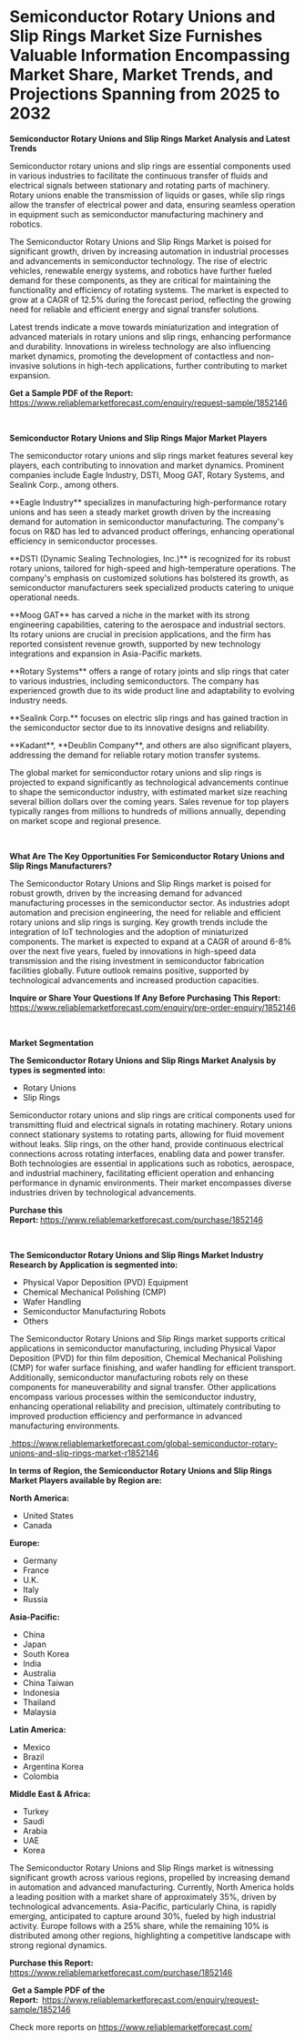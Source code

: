 <p><h1>Semiconductor Rotary Unions and Slip Rings Market Size Furnishes Valuable Information Encompassing Market Share, Market Trends, and Projections Spanning from 2025 to 2032</h1></p><p><strong>Semiconductor Rotary Unions and Slip Rings Market Analysis and Latest Trends</strong></p>
<p><p>Semiconductor rotary unions and slip rings are essential components used in various industries to facilitate the continuous transfer of fluids and electrical signals between stationary and rotating parts of machinery. Rotary unions enable the transmission of liquids or gases, while slip rings allow the transfer of electrical power and data, ensuring seamless operation in equipment such as semiconductor manufacturing machinery and robotics.</p><p>The Semiconductor Rotary Unions and Slip Rings Market is poised for significant growth, driven by increasing automation in industrial processes and advancements in semiconductor technology. The rise of electric vehicles, renewable energy systems, and robotics have further fueled demand for these components, as they are critical for maintaining the functionality and efficiency of rotating systems. The market is expected to grow at a CAGR of 12.5% during the forecast period, reflecting the growing need for reliable and efficient energy and signal transfer solutions.</p><p>Latest trends indicate a move towards miniaturization and integration of advanced materials in rotary unions and slip rings, enhancing performance and durability. Innovations in wireless technology are also influencing market dynamics, promoting the development of contactless and non-invasive solutions in high-tech applications, further contributing to market expansion.</p></p>
<p><strong>Get a Sample PDF of the Report:&nbsp;</strong> <a href="https://www.reliablemarketforecast.com/enquiry/request-sample/1852146?utm_campaign=1903&utm_medium=2&utm_source=Github&utm_content=ia&utm_term=07012025&utm_id=semiconductor-rotary-unions-and-slip-rings">https://www.reliablemarketforecast.com/enquiry/request-sample/1852146</a></p>
<p>&nbsp;</p>
<p><strong>Semiconductor Rotary Unions and Slip Rings Major Market Players</strong></p>
<p><p>The semiconductor rotary unions and slip rings market features several key players, each contributing to innovation and market dynamics. Prominent companies include Eagle Industry, DSTI, Moog GAT, Rotary Systems, and Sealink Corp., among others.</p><p>**Eagle Industry** specializes in manufacturing high-performance rotary unions and has seen a steady market growth driven by the increasing demand for automation in semiconductor manufacturing. The company's focus on R&D has led to advanced product offerings, enhancing operational efficiency in semiconductor processes.</p><p>**DSTI (Dynamic Sealing Technologies, Inc.)** is recognized for its robust rotary unions, tailored for high-speed and high-temperature operations. The company's emphasis on customized solutions has bolstered its growth, as semiconductor manufacturers seek specialized products catering to unique operational needs.</p><p>**Moog GAT** has carved a niche in the market with its strong engineering capabilities, catering to the aerospace and industrial sectors. Its rotary unions are crucial in precision applications, and the firm has reported consistent revenue growth, supported by new technology integrations and expansion in Asia-Pacific markets.</p><p>**Rotary Systems** offers a range of rotary joints and slip rings that cater to various industries, including semiconductors. The company has experienced growth due to its wide product line and adaptability to evolving industry needs.</p><p>**Sealink Corp.** focuses on electric slip rings and has gained traction in the semiconductor sector due to its innovative designs and reliability.</p><p>**Kadant**, **Deublin Company**, and others are also significant players, addressing the demand for reliable rotary motion transfer systems. </p><p>The global market for semiconductor rotary unions and slip rings is projected to expand significantly as technological advancements continue to shape the semiconductor industry, with estimated market size reaching several billion dollars over the coming years. Sales revenue for top players typically ranges from millions to hundreds of millions annually, depending on market scope and regional presence.</p></p>
<p>&nbsp;</p>
<p><strong>What Are The Key Opportunities For Semiconductor Rotary Unions and Slip Rings Manufacturers?</strong></p>
<p><p>The Semiconductor Rotary Unions and Slip Rings market is poised for robust growth, driven by the increasing demand for advanced manufacturing processes in the semiconductor sector. As industries adopt automation and precision engineering, the need for reliable and efficient rotary unions and slip rings is surging. Key growth trends include the integration of IoT technologies and the adoption of miniaturized components. The market is expected to expand at a CAGR of around 6-8% over the next five years, fueled by innovations in high-speed data transmission and the rising investment in semiconductor fabrication facilities globally. Future outlook remains positive, supported by technological advancements and increased production capacities.</p></p>
<p><strong>Inquire or Share Your Questions If Any Before Purchasing This Report:</strong> <a href="https://www.reliablemarketforecast.com/enquiry/pre-order-enquiry/1852146?utm_campaign=1903&utm_medium=2&utm_source=Github&utm_content=ia&utm_term=07012025&utm_id=semiconductor-rotary-unions-and-slip-rings">https://www.reliablemarketforecast.com/enquiry/pre-order-enquiry/1852146</a></p>
<p>&nbsp;</p>
<p><strong>Market Segmentation</strong></p>
<p><strong>The Semiconductor Rotary Unions and Slip Rings Market Analysis by types is segmented into:</strong></p>
<p><ul><li>Rotary Unions</li><li>Slip Rings</li></ul></p>
<p><p>Semiconductor rotary unions and slip rings are critical components used for transmitting fluid and electrical signals in rotating machinery. Rotary unions connect stationary systems to rotating parts, allowing for fluid movement without leaks. Slip rings, on the other hand, provide continuous electrical connections across rotating interfaces, enabling data and power transfer. Both technologies are essential in applications such as robotics, aerospace, and industrial machinery, facilitating efficient operation and enhancing performance in dynamic environments. Their market encompasses diverse industries driven by technological advancements.</p></p>
<p><strong>Purchase this Report:&nbsp;</strong><a href="https://www.reliablemarketforecast.com/purchase/1852146?utm_campaign=1903&utm_medium=2&utm_source=Github&utm_content=ia&utm_term=07012025&utm_id=semiconductor-rotary-unions-and-slip-rings">https://www.reliablemarketforecast.com/purchase/1852146</a></p>
<p>&nbsp;</p>
<p><strong>The Semiconductor Rotary Unions and Slip Rings Market Industry Research by Application is segmented into:</strong></p>
<p><ul><li>Physical Vapor Deposition (PVD) Equipment</li><li>Chemical Mechanical Polishing (CMP)</li><li>Wafer Handling</li><li>Semiconductor Manufacturing Robots</li><li>Others</li></ul></p>
<p><p>The Semiconductor Rotary Unions and Slip Rings market supports critical applications in semiconductor manufacturing, including Physical Vapor Deposition (PVD) for thin film deposition, Chemical Mechanical Polishing (CMP) for wafer surface finishing, and wafer handling for efficient transport. Additionally, semiconductor manufacturing robots rely on these components for maneuverability and signal transfer. Other applications encompass various processes within the semiconductor industry, enhancing operational reliability and precision, ultimately contributing to improved production efficiency and performance in advanced manufacturing environments.</p></p>
<p><a href="https://www.reliablemarketforecast.com/global-semiconductor-rotary-unions-and-slip-rings-market-r1852146?utm_campaign=1903&utm_medium=2&utm_source=Github&utm_content=ia&utm_term=07012025&utm_id=semiconductor-rotary-unions-and-slip-rings">&nbsp;https://www.reliablemarketforecast.com/global-semiconductor-rotary-unions-and-slip-rings-market-r1852146</a></p>
<p><strong>In terms of Region, the Semiconductor Rotary Unions and Slip Rings Market Players available by Region are:</strong></p>
<p>
    <p> <strong> North America: </strong>
        <ul>
            <li>United States</li>
            <li>Canada</li>
        </ul>
        </p> 
    <p> <strong> Europe: </strong>
        <ul>
            <li>Germany</li>
            <li>France</li>
            <li>U.K.</li>
            <li>Italy</li>
            <li>Russia</li>
        </ul>
        </p> 
    <p> <strong> Asia-Pacific: </strong>
        <ul>
            <li>China</li>
            <li>Japan</li>
            <li>South Korea</li>
            <li>India</li>
            <li>Australia</li>
            <li>China Taiwan</li>
            <li>Indonesia</li>
            <li>Thailand</li>
            <li>Malaysia</li>
        </ul>
        </p> 
    <p> <strong> Latin America: </strong>
        <ul>
            <li>Mexico</li>
            <li>Brazil</li>
            <li>Argentina Korea</li>
            <li>Colombia</li>
        </ul>
        </p> 
    <p> <strong> Middle East & Africa: </strong>
        <ul>
            <li>Turkey</li>
            <li>Saudi</li>
            <li>Arabia</li>
            <li>UAE</li>
            <li>Korea</li>
        </ul>
    </p>
    </p>
<p><p>The Semiconductor Rotary Unions and Slip Rings market is witnessing significant growth across various regions, propelled by increasing demand in automation and advanced manufacturing. Currently, North America holds a leading position with a market share of approximately 35%, driven by technological advancements. Asia-Pacific, particularly China, is rapidly emerging, anticipated to capture around 30%, fueled by high industrial activity. Europe follows with a 25% share, while the remaining 10% is distributed among other regions, highlighting a competitive landscape with strong regional dynamics.</p></p>
<p><strong>Purchase this Report: </strong><a href="https://www.reliablemarketforecast.com/purchase/1852146?utm_campaign=1903&utm_medium=2&utm_source=Github&utm_content=ia&utm_term=07012025&utm_id=semiconductor-rotary-unions-and-slip-rings">https://www.reliablemarketforecast.com/purchase/1852146</a></p>
<p>&nbsp;<strong>Get a Sample PDF of the Report:&nbsp;&nbsp;</strong><a href="https://www.reliablemarketforecast.com/enquiry/request-sample/1852146?utm_campaign=1903&utm_medium=2&utm_source=Github&utm_content=ia&utm_term=07012025&utm_id=semiconductor-rotary-unions-and-slip-rings">https://www.reliablemarketforecast.com/enquiry/request-sample/1852146</a></p>
<p><strong></strong></p>
<p>Check more reports on <a href="https://www.reliablemarketforecast.com/?utm_campaign=1903&utm_medium=2&utm_source=Github&utm_content=ia&utm_term=07012025&utm_id=semiconductor-rotary-unions-and-slip-rings">https://www.reliablemarketforecast.com/</a></p>